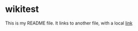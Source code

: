 # wikitest

This is my README file. 
It links to another file, with a local [link](docs/second_file.md)
